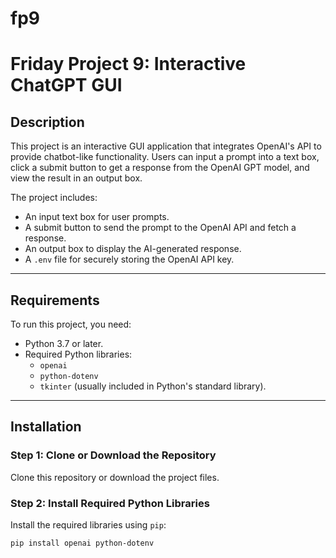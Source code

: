 # fp9
# Friday Project 9: Interactive ChatGPT GUI  

## Description  
This project is an interactive GUI application that integrates OpenAI's API to provide chatbot-like functionality. Users can input a prompt into a text box, click a submit button to get a response from the OpenAI GPT model, and view the result in an output box.  

The project includes:  
- An input text box for user prompts.  
- A submit button to send the prompt to the OpenAI API and fetch a response.  
- An output box to display the AI-generated response.  
- A `.env` file for securely storing the OpenAI API key.  

---

## Requirements  
To run this project, you need:  
- Python 3.7 or later.  
- Required Python libraries:  
  - `openai`  
  - `python-dotenv`  
  - `tkinter` (usually included in Python's standard library).  

---

## Installation  

### Step 1: Clone or Download the Repository  
Clone this repository or download the project files.  

### Step 2: Install Required Python Libraries  
Install the required libraries using `pip`:  
```bash  
pip install openai python-dotenv  
